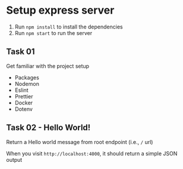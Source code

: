 # Setup express server

1. Run `npm install` to install the dependencies
2. Run `npm start` to run the server

## Task 01

Get familiar with the project setup

- Packages
- Nodemon
- Eslint
- Prettier
- Docker
- Dotenv

## Task 02 - Hello World!

Return a Hello world message from root endpoint (i.e., `/` url)

When you visit `http://localhost:4000`, it should return a simple JSON output
